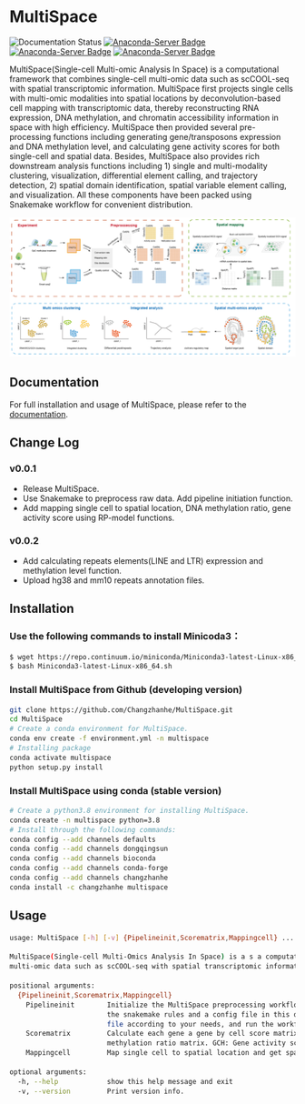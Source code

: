 # MultiSpace

![Documentation Status](https://readthedocs.org/projects/multispace/badge/?version=latest)
[![Anaconda-Server Badge](https://anaconda.org/changzhanhe/multispace/badges/license.svg)](https://anaconda.org/changzhanhe/multispace)
[![Anaconda-Server Badge](https://anaconda.org/changzhanhe/multispace/badges/version.svg)](https://anaconda.org/changzhanhe/multispace)
[![Anaconda-Server Badge](https://anaconda.org/changzhanhe/multispace/badges/platforms.svg)](https://anaconda.org/changzhanhe/multispace)


MultiSpace(Single-cell Multi-omic Analysis In Space) is a computational framework that combines single-cell multi-omic data such as scCOOL-seq with spatial transcriptomic information. MultiSpace first projects single cells with multi-omic modalities into spatial locations by deconvolution-based cell mapping with transcriptomic data, thereby reconstructing RNA expression, DNA methylation, and chromatin accessibility information in space with high efficiency. MultiSpace then provided several pre-processing functions including generating gene/transposons expression and DNA methylation level, and calculating gene activity scores for both single-cell and spatial data. Besides, MultiSpace also provides rich downstream analysis functions including 1) single and multi-modality clustering, visualization, differential element calling, and trajectory detection, 2) spatial domain identification, spatial variable element calling, and visualization. All these components have been packed using Snakemake workflow for convenient distribution.

![avatar](docs/_static/img/workflow.png)

## Documentation
For full installation and usage of MultiSpace, please refer to the [documentation](https://multispace.readthedocs.io/en/latest/).


## Change Log
### v0.0.1
* Release MultiSpace.
* Use Snakemake to preprocess raw data. Add pipeline initiation function.
* Add mapping single cell to spatial location, DNA methylation ratio, gene activity score using RP-model functions.

### v0.0.2
* Add calculating repeats elements(LINE and LTR) expression and methylation level function.
* Upload hg38 and mm10 repeats annotation files.

## Installation
### Use the following commands to install Minicoda3：
``` bash
$ wget https://repo.continuum.io/miniconda/Miniconda3-latest-Linux-x86_64.sh
$ bash Miniconda3-latest-Linux-x86_64.sh
```
### Install MultiSpace from Github (developing version)
```bash
git clone https://github.com/Changzhanhe/MultiSpace.git
cd MultiSpace
# Create a conda environment for MultiSpace.
conda env create -f environment.yml -n multispace
# Installing package
conda activate multispace
python setup.py install
```

### Install MultiSpace using conda (stable version)
```bash
# Create a python3.8 environment for installing MultiSpace.
conda create -n multispace python=3.8
# Install through the following commands:
conda config --add channels defaults
conda config --add channels dongqingsun
conda config --add channels bioconda
conda config --add channels conda-forge
conda config --add channels changzhanhe
conda install -c changzhanhe multispace
```

## Usage
```bash
usage: MultiSpace [-h] [-v] {Pipelineinit,Scorematrix,Mappingcell} ...

MultiSpace(Single-cell Multi-Omics Analysis In Space) is a s a computational framework that combines single-cell
multi-omic data such as scCOOL-seq with spatial transcriptomic information.

positional arguments:
  {Pipelineinit,Scorematrix,Mappingcell}
    Pipelineinit        Initialize the MultiSpace preprocessing workflow in a given directory. This will install
                        the snakemake rules and a config file in this directory. You can configure the config
                        file according to your needs, and run the workflow with Snakemake
    Scorematrix         Calculate each gene a gene by cell score matrix across all cells. WCG: Genebody/Promoter
                        methylation ratio matrix. GCH: Gene activity score matrix.
    Mappingcell         Map single cell to spatial location and get spatial epigenetic signal.

optional arguments:
  -h, --help            show this help message and exit
  -v, --version         Print version info.
```
